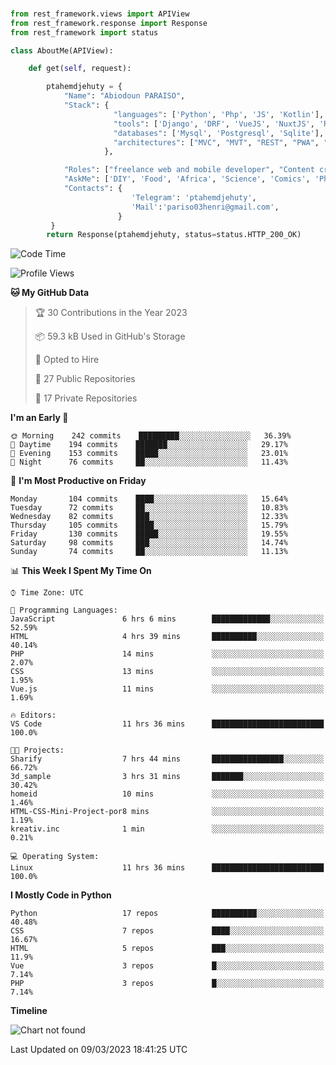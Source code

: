 ###
```python
from rest_framework.views import APIView
from rest_framework.response import Response
from rest_framework import status

class AboutMe(APIView):

    def get(self, request):

        ptahemdjehuty = {
            "Name": "Abiodoun PARAISO",
            "Stack": {
                       "languages": ['Python', 'Php', 'JS', 'Kotlin'],
                       "tools": ['Django', 'DRF', 'VueJS', 'NuxtJS', 'React', 'Kotlin'],
                       "databases": ['Mysql', 'Postgresql', 'Sqlite'],
                       "architectures": ["MVC", "MVT", "REST", "PWA", "SPA"]
                     },

            "Roles": ["freelance web and mobile developer", "Content creator", "Teacher", "Mentor"],
            "AskMe": ['DIY', 'Food', 'Africa', 'Science', 'Comics', 'Photography', 'Tech', 'Programming'],
            "Contacts": {
                           'Telegram': 'ptahemdjehuty',
                           'Mail':'pariso03henri@gmail.com',
                        }
         }
        return Response(ptahemdjehuty, status=status.HTTP_200_OK)

```                    

<!--START_SECTION:waka-->
![Code Time](http://img.shields.io/badge/Code%20Time-471%20hrs%209%20mins-blue)

![Profile Views](http://img.shields.io/badge/Profile%20Views-78-blue)

**🐱 My GitHub Data** 

> 🏆 30 Contributions in the Year 2023
 > 
> 📦 59.3 kB Used in GitHub's Storage 
 > 
> 💼 Opted to Hire
 > 
> 📜 27 Public Repositories 
 > 
> 🔑 17 Private Repositories  
 > 
**I'm an Early 🐤** 

```text
🌞 Morning    242 commits    █████████░░░░░░░░░░░░░░░░   36.39% 
🌆 Daytime    194 commits    ███████░░░░░░░░░░░░░░░░░░   29.17% 
🌃 Evening    153 commits    █████░░░░░░░░░░░░░░░░░░░░   23.01% 
🌙 Night      76 commits     ██░░░░░░░░░░░░░░░░░░░░░░░   11.43%

```
📅 **I'm Most Productive on Friday** 

```text
Monday       104 commits    ████░░░░░░░░░░░░░░░░░░░░░   15.64% 
Tuesday      72 commits     ██░░░░░░░░░░░░░░░░░░░░░░░   10.83% 
Wednesday    82 commits     ███░░░░░░░░░░░░░░░░░░░░░░   12.33% 
Thursday     105 commits    ████░░░░░░░░░░░░░░░░░░░░░   15.79% 
Friday       130 commits    █████░░░░░░░░░░░░░░░░░░░░   19.55% 
Saturday     98 commits     ███░░░░░░░░░░░░░░░░░░░░░░   14.74% 
Sunday       74 commits     ██░░░░░░░░░░░░░░░░░░░░░░░   11.13%

```


📊 **This Week I Spent My Time On** 

```text
⌚︎ Time Zone: UTC

💬 Programming Languages: 
JavaScript               6 hrs 6 mins        █████████████░░░░░░░░░░░░   52.59% 
HTML                     4 hrs 39 mins       ██████████░░░░░░░░░░░░░░░   40.14% 
PHP                      14 mins             ░░░░░░░░░░░░░░░░░░░░░░░░░   2.07% 
CSS                      13 mins             ░░░░░░░░░░░░░░░░░░░░░░░░░   1.95% 
Vue.js                   11 mins             ░░░░░░░░░░░░░░░░░░░░░░░░░   1.69%

🔥 Editors: 
VS Code                  11 hrs 36 mins      █████████████████████████   100.0%

🐱‍💻 Projects: 
Sharify                  7 hrs 44 mins       ████████████████░░░░░░░░░   66.72% 
3d_sample                3 hrs 31 mins       ███████░░░░░░░░░░░░░░░░░░   30.42% 
homeid                   10 mins             ░░░░░░░░░░░░░░░░░░░░░░░░░   1.46% 
HTML-CSS-Mini-Project-por8 mins              ░░░░░░░░░░░░░░░░░░░░░░░░░   1.19% 
kreativ.inc              1 min               ░░░░░░░░░░░░░░░░░░░░░░░░░   0.21%

💻 Operating System: 
Linux                    11 hrs 36 mins      █████████████████████████   100.0%

```

**I Mostly Code in Python** 

```text
Python                   17 repos            ██████████░░░░░░░░░░░░░░░   40.48% 
CSS                      7 repos             ████░░░░░░░░░░░░░░░░░░░░░   16.67% 
HTML                     5 repos             ███░░░░░░░░░░░░░░░░░░░░░░   11.9% 
Vue                      3 repos             █░░░░░░░░░░░░░░░░░░░░░░░░   7.14% 
PHP                      3 repos             █░░░░░░░░░░░░░░░░░░░░░░░░   7.14%

```


**Timeline**

![Chart not found](https://raw.githubusercontent.com/ptahemdjehuty/ptahemdjehuty/main/charts/bar_graph.png) 


 Last Updated on 09/03/2023 18:41:25 UTC
<!--END_SECTION:waka-->
